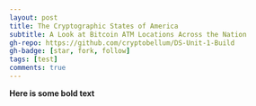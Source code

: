 ```yaml
---
layout: post
title: The Cryptographic States of America
subtitle: A Look at Bitcoin ATM Locations Across the Nation
gh-repo: https://github.com/cryptobellum/DS-Unit-1-Build
gh-badge: [star, fork, follow]
tags: [test]
comments: true
---
```

**Here is some bold text**
